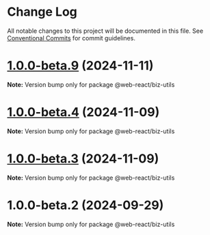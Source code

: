 # Change Log

All notable changes to this project will be documented in this file.
See [Conventional Commits](https://conventionalcommits.org) for commit guidelines.

# [1.0.0-beta.9](https://github.com/weidyg/web-react/compare/@web-react/biz-utils@1.0.0-beta.4...@web-react/biz-utils@1.0.0-beta.9) (2024-11-11)

**Note:** Version bump only for package @web-react/biz-utils

# [1.0.0-beta.4](https://github.com/weidyg/web-react/compare/@web-react/biz-utils@1.0.0-beta.3...@web-react/biz-utils@1.0.0-beta.4) (2024-11-09)

**Note:** Version bump only for package @web-react/biz-utils

# [1.0.0-beta.3](https://github.com/weidyg/web-react/compare/@web-react/biz-utils@1.0.0-beta.2...@web-react/biz-utils@1.0.0-beta.3) (2024-11-09)

**Note:** Version bump only for package @web-react/biz-utils

# 1.0.0-beta.2 (2024-09-29)

**Note:** Version bump only for package @web-react/biz-utils

